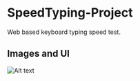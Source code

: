 # SpeedTyping-Project
Web based keyboard typing speed test.

## Images and UI 

![Alt text](https://github.com/coder-Ace77/SpeedTyping-Project/blob/master/Public/Images/web-shot%1.png)

<!-- ## Screenshot while typing -->

<!-- ![Alt-text](https://github.com/coder-Ace77/SpeedTyping-Project/blob/master/Public/Images/web-shot%20(2).png) -->
